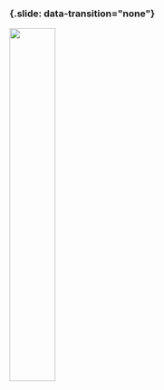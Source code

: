 ### {.slide: data-transition="none"}

<img src="../slides/diagrams/The-Righteous-Mind-Cover1.png" align="center" width="40%" style="background:none; border:none; box-shadow:none;">
